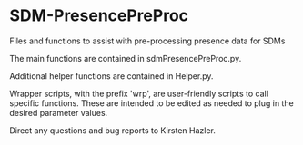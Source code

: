 # SDM-PresencePreProc

Files and functions to assist with pre-processing presence data for SDMs

The main functions are contained in sdmPresencePreProc.py. 

Additional helper functions are contained in Helper.py. 

Wrapper scripts, with the prefix 'wrp', are user-friendly scripts to call specific functions. These are intended to be edited as needed to plug in the desired parameter values.

Direct any questions and bug reports to Kirsten Hazler.
